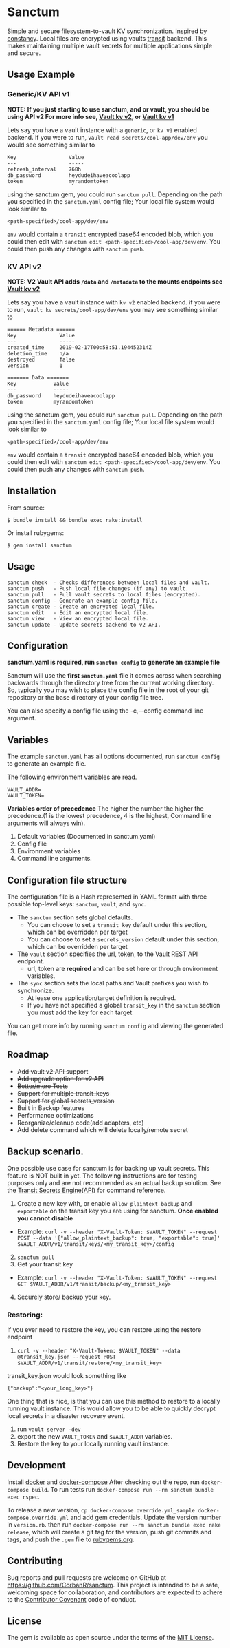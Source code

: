 # Sanctum
Simple and secure filesystem-to-vault KV synchronization. Inspired by [constancy](https://github.com/daveadams/constancy). 
Local files are encrypted using vaults [transit](https://www.vaultproject.io/api/secret/transit/index.html) backend. 
This makes maintaining multiple vault secrets for multiple applications simple and secure.

## Usage Example

### Generic/KV API v1
**NOTE: If you just starting to use sanctum, and or vault, you should be using API v2 For more info see, [Vault kv v2](https://www.vaultproject.io/docs/secrets/kv/kv-v2.html), or [Vault kv v1](https://www.vaultproject.io/docs/secrets/kv/kv-v1.html)**

Lets say you have a vault instance with a `generic`, or `kv v1` enabled backend.
if you were to run, `vault read secrets/cool-app/dev/env` you would see something similar to

```
Key                 Value
---                 -----
refresh_interval    768h
db_password         heydudeihaveacoolapp
token               myrandomtoken

```

using the sanctum gem, you could run `sanctum pull`. Depending on the path you specified in the `sanctum.yaml` config file; Your local file system would look similar to
```
<path-specified>/cool-app/dev/env
```
`env` would contain a `transit` encrypted base64 encoded blob, which you could then edit with `sanctum edit <path-specified>/cool-app/dev/env`. You could then push any changes with
`sanctum push`.

### KV API v2
**NOTE: V2 Vault API adds `/data` and `/metadata` to the mounts endpoints see [Vault kv v2](https://www.vaultproject.io/docs/secrets/kv/kv-v2.html)**

Lets say you have a vault instance with `kv v2`  enabled backend.
if you were to run, `vault kv secrets/cool-app/dev/env` you may see something similar to

```
====== Metadata ======
Key              Value
---              -----
created_time     2019-02-17T00:58:51.194452314Z
deletion_time    n/a
destroyed        false
version          1

======= Data =======
Key            Value
---            -----
db_password    heydudeihaveacoolapp
token          myrandomtoken

```

using the sanctum gem, you could run `sanctum pull`. Depending on the path you specified in the `sanctum.yaml` config file; Your local file system would look similar to
```
<path-specified>/cool-app/dev/env
```

`env` would contain a `transit` encrypted base64 encoded blob, which you could then edit with `sanctum edit <path-specified>/cool-app/dev/env`. You could then push any changes with
`sanctum push`.

## Installation

From source:

    $ bundle install && bundle exec rake:install

Or install rubygems:

    $ gem install sanctum

## Usage
```
sanctum check  - Checks differences between local files and vault.
sanctum push   - Push local file changes (if any) to vault.
sanctum pull   - Pull vault secrets to local files (encrypted).
sanctum config - Generate an example config file.
sanctum create - Create an encrypted local file.
sanctum edit   - Edit an encrypted local file.
sanctum view   - View an encrypted local file.
sanctum update - Update secrets backend to v2 API.
```


## Configuration
**sanctum.yaml is required, run `sanctum config` to generate an example file**

Sanctum will use the **first `sanctum.yaml`** file it comes across when searching backwards through the directory tree from the current working directory. 
So, typically you may wish to place the config file in the root of your git repository or the base directory of your config file tree.

You can also specify a config file using the -c,--config <filename> command line argument.
## Variables
The example `sanctum.yaml` has all options documented, run `sanctum config` to generate an example file. 

The following environment variables are read.
```
VAULT_ADDR=
VAULT_TOKEN=
```

**Variables order of precedence**
The higher the number the higher the precedence.(1 is the lowest precedence, 4 is the highest, Command line arguments will always win).

1. Default variables (Documented in sanctum.yaml)
2. Config file
3. Environment variables
4. Command line arguments.


## Configuration file structure
The configuration file is a Hash represented in YAML format with three possible top-level keys: `sanctum`, `vault`, and `sync`.
* The `sanctum` section sets global defaults.
  * You can choose to set a `transit_key` default under this section, which can be overridden per target
  * You can choose to set a `secrets_version` default under this section, which can be overridden per target
* The `vault` section specifies the url, token, to the Vault REST API endpoint.
  * url, token are **required** and can be set here or through environment variables.
* The `sync` section sets the local paths and Vault prefixes you wish to synchronize.
  * At lease one application/target definition is required.
  * If you have not specified a global `transit_key` in the `sanctum` section you must add the key for each target

You can get more info by running `sanctum config` and viewing the generated file.

## Roadmap
* <strike>Add vault v2 API support</strike>
* <strike>Add upgrade option for v2 API</strike>
* <strike>Better/more Tests</strike>
* <strike>Support for multiple transit_keys</strike>
* <strike>Support for global secrets_version</strike>
* Built in Backup features
* Performance optimizations
* Reorganize/cleanup code(add adapters, etc)
* Add delete command which will delete locally/remote secret

## Backup scenario.
One possible use case for sanctum is for backing up vault secrets. This feature is NOT built in yet.
The following instructions are for testing purposes only and are not recommended as an actual backup solution.
See the [Transit Secrets Engine(API)](https://www.vaultproject.io/api/secret/transit/index.html) for command reference.

1. Create a new key with, or enable `allow_plaintext_backup` and `exportable` on the transit key you are using for sanctum. **Once enabled  you cannot disable**
  * Example: `curl -v --header "X-Vault-Token: $VAULT_TOKEN" --request POST --data '{"allow_plaintext_backup": true, "exportable": true}' $VAULT_ADDR/v1/transit/keys/<my_transit_key>/config`
2. `sanctum pull` 
3. Get your transit key
  * Example: `curl -v --header "X-Vault-Token: $VAULT_TOKEN" --request GET $VAULT_ADDR/v1/transit/backup/<my_transit_key>`
4. Securely store/ backup your key.

### Restoring:
If you ever need to restore the key, you can restore using the restore endpoint
1. `curl -v --header "X-Vault-Token: $VAULT_TOKEN" --data @transit_key.json --request POST $VAULT_ADDR/v1/transit/restore/<my_transit_key>`

transit_key.json would look something like
```
{"backup":"<your_long_key>"}
```
One thing that is nice, is that you can use this method to restore to a locally running vault instance.
This would allow you to be able to quickly decrypt local secrets in a disaster recovery event.
1. run `vault server -dev`
2. export the new `VAULT_TOKEN` and `$VAULT_ADDR` variables.
3. Restore the key to your locally running vault instance.

## Development
Install [docker](https://docs.docker.com/install/) and [docker-compose](https://docs.docker.com/compose/install/)
After checking out the repo, run `docker-compose build`. To run tests run `docker-compose run --rm sanctum bundle exec rspec`.

To release a new version, `cp docker-compose.override.yml_sample docker-compose.override.yml` and add gem credentials. Update the version number in `version.rb`.
then run `docker-compose run --rm sanctum bundle exec rake release`, which will create a git tag for the version, push git commits and tags, and push the `.gem` file to [rubygems.org](https://rubygems.org).

## Contributing

Bug reports and pull requests are welcome on GitHub at https://github.com/CorbanR/sanctum. This project is intended to be a safe, welcoming space for collaboration, and contributors are expected to adhere to the [Contributor Covenant](http://contributor-covenant.org) code of conduct.

## License

The gem is available as open source under the terms of the [MIT License](https://opensource.org/licenses/MIT).
